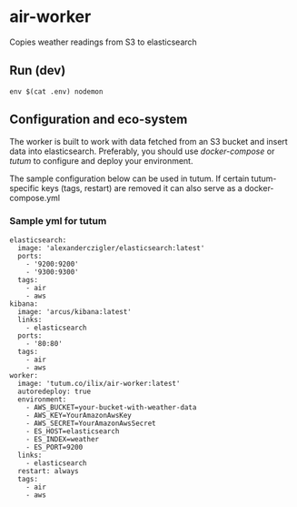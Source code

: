 # air-worker

Copies weather readings from S3 to elasticsearch

## Run (dev)

```
env $(cat .env) nodemon
```

## Configuration and eco-system

The worker is built to work with data fetched from an S3 bucket and insert data into elasticsearch. Preferably, you should use *docker-compose* or *tutum* to configure and deploy your environment.

The sample configuration below can be used in tutum. If certain tutum-specific keys (tags, restart) are removed it can also serve as a docker-compose.yml

### Sample yml for tutum

```
elasticsearch:
  image: 'alexanderczigler/elasticsearch:latest'
  ports:
    - '9200:9200'
    - '9300:9300'
  tags:
    - air
    - aws
kibana:
  image: 'arcus/kibana:latest'
  links:
    - elasticsearch
  ports:
    - '80:80'
  tags:
    - air
    - aws
worker:
  image: 'tutum.co/ilix/air-worker:latest'
  autoredeploy: true
  environment:
    - AWS_BUCKET=your-bucket-with-weather-data
    - AWS_KEY=YourAmazonAwsKey
    - AWS_SECRET=YourAmazonAwsSecret
    - ES_HOST=elasticsearch
    - ES_INDEX=weather
    - ES_PORT=9200
  links:
    - elasticsearch
  restart: always
  tags:
    - air
    - aws
```
